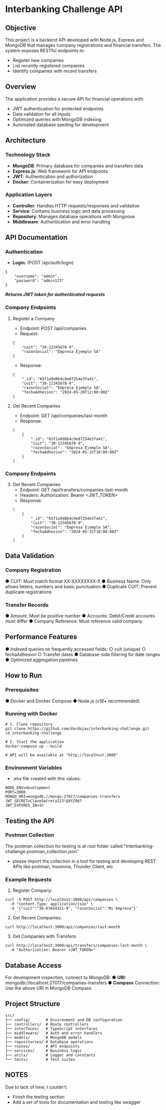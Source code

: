 # Interbanking Challenge API

## Objective

This project is a backend API developed with Node.js, Express and MongoDB that manages company registrations and financial transfers. The system exposes RESTful endpoints to:
* Register new companies
* List recently registered companies
* Identify companies with recent transfers

## Overview

The application provides a secure API for financial operations with:
* JWT authentication for protected endpoints
* Data validation for all inputs
* Optimized queries with MongoDB indexing
* Automated database seeding for development

## Architecture
### Technology Stack

- **MongoDB**: Primary database for companies and transfers data
- **Express.js**: Web framework for API endpoints
- **JWT**: Authentication and authorization
- **Docker**: Containerization for easy deployment

### Application Layers

- **Controller**: Handles HTTP requests/responses and validation
- **Service**: Contains business logic and data processing
- **Repository**: Manages database operations with Mongoose
- **Middleware**: Authentication and error handling

## API Documentation
### Authentication
* **Login**: (POST /api/auth/login)
```
{
    "username": "admin",
    "password": "admin123"
}
```
***Returns JWT token for authenticated requests***

### Company Endpoints
1. Register a Company
    * Endpoint: POST /api/companies
    * Request:
    ```
    {
        "cuit": "30-12345678-9",
        "razonSocial": "Empresa Ejemplo SA"
    }
    ```
    * Response:
    ```
    {
        "_id": "65f1a9d8b4c9e87254e3fa41",
        "cuit": "30-12345678-9",
        "razonSocial": "Empresa Ejemplo SA",
        "fechaAdhesion": "2024-05-20T12:00:00Z"
    }
    ```

2. Get Recent Companies
    * Endpoint: GET /api/companies/last-month
    * Response:
    ```
    [
        {
            "_id": "65f1a9d8b4c9e87254e3fa41",
            "cuit": "30-12345678-9",
            "razonSocial": "Empresa Ejemplo SA",
            "fechaAdhesion": "2024-05-15T10:00:00Z"
        }
    ]
    ```

### Company Endpoints
3. Get Recent Companies
    * Endpoint: GET /api/transfers/companies-last-month
    * Headers: Authorization: Bearer <JWT_TOKEN>
    * Response:
    ```
    [
        {
            "_id": "65f1a9d8b4c9e87254e3fa41",
            "cuit": "30-12345678-9",
            "razonSocial": "Empresa Ejemplo SA",
            "fechaAdhesion": "2024-05-15T10:00:00Z"
        }
    ]
    ```

## Data Validation
### Company Registration
● CUIT: Must match format XX-XXXXXXXX-X
● Business Name: Only allows letters, numbers and basic punctuation
● Duplicate CUIT: Prevent duplicate registrations

### Transfer Records
● Amount: Must be positive number
● Accounts: Debit/Credit accounts must differ
● Company Reference: Must reference valid company

## Performance Features
● Indexed queries on frequently accessed fields:
    ○ cuit (unique)
    ○ fechaAdhesion
    ○ Transfer dates
● Database-side filtering for date ranges
● Optimized aggregation pipelines

## How to Run
### Prerequisites
● Docker and Docker Compose
● Node.js (v18+ recommended)

### Running with Docker
```
# 1. Clone repository
git clone https://github.com/dardojav/interbanking-challenge.git
cd interbanking-challenge

# 2. Start the application
docker-compose up --build

# API will be available at "http://localhost:3000"
```

### Environment Variables
- .env file created with this values:
```
NODE_ENV=development
PORT=3000
MONGO_URI=mongodb://mongo:27017/companies-transfers
JWT_SECRET=ClaveSecreta123!@XYZ987
JWT_EXPIRES_IN=1h
```

## Testing the API
### Postman Collection
The postman collection for testing is at root folder called "Interbanking-challenge.postman_collection.json"
- please import the collection in a tool for testing and developing REST APIs like postman, Insomnia, Thunder Client, etc

### Example Requests
1. Register Company:
```
curl -X POST http://localhost:3000/api/companies \
  -H "Content-Type: application/json" \
  -d '{"cuit":"30-87654321-9", "razonSocial":"Mi Empresa"}'
```

2. Get Recent Companies:
```
curl http://localhost:3000/api/companies/last-month
```

3. Get Companies with Transfers:
```
curl http://localhost:3000/api/transfers/companies-last-month \
  -H "Authorization: Bearer <JWT_TOKEN>"
```

## Database Access
For development inspection, connect to MongoDB:
● **URI:** mongodb://localhost:27017/companies-transfers
● **Compass** Connection: Use the above URI in MongoDB Compass

## Project Structure
```
src/
├── config/       # Environment and DB configuration
├── controllers/  # Route controllers
├── interfaces/   # TypeScript interfaces
├── middleware/   # Auth and error handlers
├── models/       # MongoDB models
├── repositories/ # Database operations
├── routes/       # API endpoints
├── services/     # Business logic
├── utils/        # Logger and constants
└── tests/        # Test suites
```

## NOTES
Due to lack of time, I couldn't:
- Finish the testing section
- Add a set of tools for documentation and testing like swagger